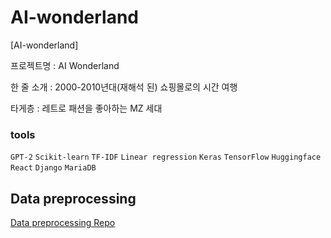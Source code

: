 # AI-wonderland
[AI-wonderland]

프로젝트명 : AI Wonderland


한 줄 소개 : 2000-2010년대(재해석 된) 쇼핑몰로의 시간 여행


타게층 : 레트로 패션을 좋아하는 MZ 세대

### tools
`GPT-2` `Scikit-learn` `TF-IDF` `Linear regression` `Keras` `TensorFlow` `Huggingface` `React` `Django` `MariaDB`

## Data preprocessing 
[Data preprocessing Repo](https://github.com/inistory/amazon-fashion-data-description-generation)
